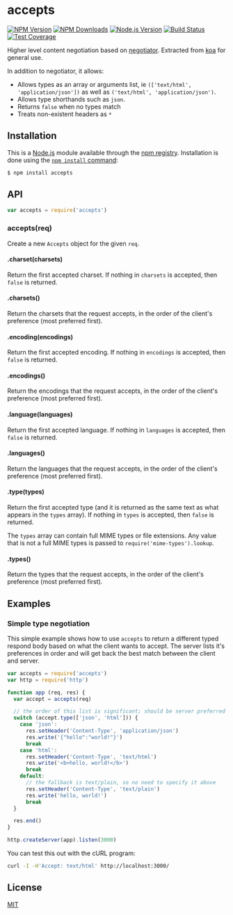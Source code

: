 # accepts

[![NPM Version][npm-version-image]][npm-url]
[![NPM Downloads][npm-downloads-image]][npm-url]
[![Node.js Version][node-version-image]][node-version-url]
[![Build Status][github-actions-ci-image]][github-actions-ci-url]
[![Test Coverage][coveralls-image]][coveralls-url]

Higher level content negotiation based on [negotiator](https://www.npmjs.com/package/negotiator).
Extracted from [koa](https://www.npmjs.com/package/koa) for general use.

In addition to negotiator, it allows:

- Allows types as an array or arguments list, ie `(['text/html', 'application/json'])`
  as well as `('text/html', 'application/json')`.
- Allows type shorthands such as `json`.
- Returns `false` when no types match
- Treats non-existent headers as `*`

## Installation

This is a [Node.js](https://nodejs.org/en/) module available through the
[npm registry](https://www.npmjs.com/). Installation is done using the
[`npm install` command](https://docs.npmjs.com/getting-started/installing-npm-packages-locally):

```sh
$ npm install accepts
```

## API

```js
var accepts = require('accepts')
```

### accepts(req)

Create a new `Accepts` object for the given `req`.

#### .charset(charsets)

Return the first accepted charset. If nothing in `charsets` is accepted, then `false` is returned.

#### .charsets()

Return the charsets that the request accepts, in the order of the client's preference (most
preferred first).

#### .encoding(encodings)

Return the first accepted encoding. If nothing in `encodings` is accepted, then `false` is returned.

#### .encodings()

Return the encodings that the request accepts, in the order of the client's preference (most
preferred first).

#### .language(languages)

Return the first accepted language. If nothing in `languages` is accepted, then `false` is returned.

#### .languages()

Return the languages that the request accepts, in the order of the client's preference (most
preferred first).

#### .type(types)

Return the first accepted type (and it is returned as the same text as what appears in the `types`
array). If nothing in `types` is accepted, then `false`
is returned.

The `types` array can contain full MIME types or file extensions. Any value that is not a full MIME
types is passed to `require('mime-types').lookup`.

#### .types()

Return the types that the request accepts, in the order of the client's preference (most preferred
first).

## Examples

### Simple type negotiation

This simple example shows how to use `accepts` to return a different typed respond body based on
what the client wants to accept. The server lists it's preferences in order and will get back the
best match between the client and server.

```js
var accepts = require('accepts')
var http = require('http')

function app (req, res) {
  var accept = accepts(req)

  // the order of this list is significant; should be server preferred order
  switch (accept.type(['json', 'html'])) {
    case 'json':
      res.setHeader('Content-Type', 'application/json')
      res.write('{"hello":"world!"}')
      break
    case 'html':
      res.setHeader('Content-Type', 'text/html')
      res.write('<b>hello, world!</b>')
      break
    default:
      // the fallback is text/plain, so no need to specify it above
      res.setHeader('Content-Type', 'text/plain')
      res.write('hello, world!')
      break
  }

  res.end()
}

http.createServer(app).listen(3000)
```

You can test this out with the cURL program:

```sh
curl -I -H'Accept: text/html' http://localhost:3000/
```

## License

[MIT](LICENSE)

[coveralls-image]: https://badgen.net/coveralls/c/github/jshttp/accepts/master

[coveralls-url]: https://coveralls.io/r/jshttp/accepts?branch=master

[github-actions-ci-image]: https://badgen.net/github/checks/jshttp/accepts/master?label=ci

[github-actions-ci-url]: https://github.com/jshttp/accepts/actions/workflows/ci.yml

[node-version-image]: https://badgen.net/npm/node/accepts

[node-version-url]: https://nodejs.org/en/download

[npm-downloads-image]: https://badgen.net/npm/dm/accepts

[npm-url]: https://npmjs.org/package/accepts

[npm-version-image]: https://badgen.net/npm/v/accepts
